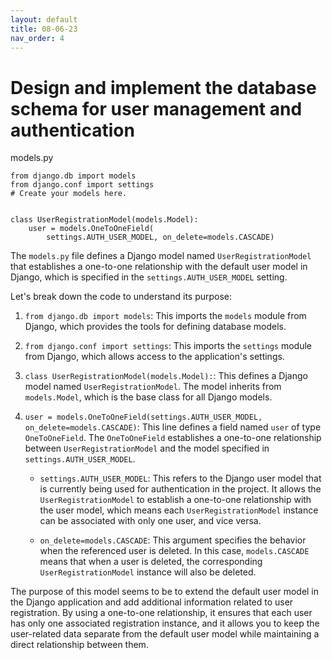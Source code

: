 ```yaml
---
layout: default
title: 08-06-23
nav_order: 4
---
```


# Design and implement the database schema for user management and authentication

models.py
```
from django.db import models
from django.conf import settings
# Create your models here.


class UserRegistrationModel(models.Model):
    user = models.OneToOneField(
        settings.AUTH_USER_MODEL, on_delete=models.CASCADE)
```

The `models.py` file defines a Django model named `UserRegistrationModel` that establishes a one-to-one relationship with the default user model in Django, which is specified in the `settings.AUTH_USER_MODEL` setting.

Let's break down the code to understand its purpose:

1. `from django.db import models`: This imports the `models` module from Django, which provides the tools for defining database models.

2. `from django.conf import settings`: This imports the `settings` module from Django, which allows access to the application's settings.

3. `class UserRegistrationModel(models.Model):`: This defines a Django model named `UserRegistrationModel`. The model inherits from `models.Model`, which is the base class for all Django models.

4. `user = models.OneToOneField(settings.AUTH_USER_MODEL, on_delete=models.CASCADE)`: This line defines a field named `user` of type `OneToOneField`. The `OneToOneField` establishes a one-to-one relationship between `UserRegistrationModel` and the model specified in `settings.AUTH_USER_MODEL`.

   - `settings.AUTH_USER_MODEL`: This refers to the Django user model that is currently being used for authentication in the project. It allows the `UserRegistrationModel` to establish a one-to-one relationship with the user model, which means each `UserRegistrationModel` instance can be associated with only one user, and vice versa.

   - `on_delete=models.CASCADE`: This argument specifies the behavior when the referenced user is deleted. In this case, `models.CASCADE` means that when a user is deleted, the corresponding `UserRegistrationModel` instance will also be deleted.

The purpose of this model seems to be to extend the default user model in the Django application and add additional information related to user registration. By using a one-to-one relationship, it ensures that each user has only one associated registration instance, and it allows you to keep the user-related data separate from the default user model while maintaining a direct relationship between them.

